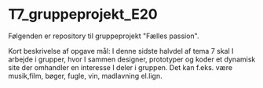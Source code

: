 # T7_gruppeprojekt_E20

Følgenden er repository til gruppeprojekt "Fælles passion".

Kort beskrivelse af opgave mål:
I denne sidste halvdel af tema 7 skal I arbejde i grupper, hvor I sammen designer, prototyper og koder et dynamisk site der omhandler en interesse I deler i gruppen. Det kan f.eks. være musik,film, bøger, fugle, vin, madlavning el.lign. 
